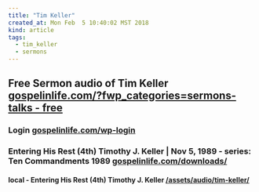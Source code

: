 ```yaml
---
title: "Tim Keller"
created_at: Mon Feb  5 10:40:02 MST 2018
kind: article
tags:
  - tim_keller
  - sermons
---
```


<h2>
  Free Sermon audio of Tim Keller
  <a href="https://gospelinlife.com/?fwp_categories=sermons-talks&fwp_cost=free" target="_blank">gospelinlife.com/?fwp_categories=sermons-talks - free</a>
</h2>

<h3>
  Login
  <a href="https://gospelinlife.com/wp-login.php" target="_blank">gospelinlife.com/wp-login</a>
</h3>

<h3>
  Entering His Rest (4th)	Timothy J. Keller   |   Nov 5, 1989 - series: Ten Commandments 1989
  <a href="https://gospelinlife.com/downloads/entering-his-rest-4th-5057/" target="_blank">gospelinlife.com/downloads/</a>
</h3>

<h4>
  local - Entering His Rest (4th)	Timothy J. Keller
  <a href="/assets/audio/tim-keller/Entering_His_Rest_4th.mp3" target="_blank">/assets/audio/tim-keller/</a>
</h4>

<!--
html boilerplate
<a href="" target="_blank"></a>
<a name=""></a>
<img src="" width="400px">
<ul>
  <li></li>
</ul>
<pre>
</pre>
<p style="margin-bottom: 2em;"></p>
<hr style="border: 0; height: 3px; background: #333; background-image: linear-gradient(to right, #ccc, #333, #ccc);">
<pre><code>
</code></pre>
<math xmlns='http://www.w3.org/1998/Math/MathML' display='block'>
</math>
-->
